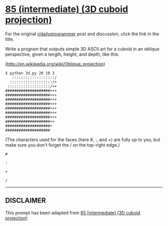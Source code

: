 # [85 (intermediate) (3D cuboid projection)](https://www.reddit.com/r/dailyprogrammer/comments/xq2ao/832012_challenge_85_intermediate_3d_cuboid/)

For the original [r/dailyprogrammer](https://www.reddit.com/r/dailyprogrammer/) post and discussion, click the link in the title.

Write a program that outputs simple 3D ASCII art for a cuboid in an oblique perspective, given a length, height, and depth, like this:

(http://en.wikipedia.org/wiki/Oblique_projection)

```
$ python 3d.py 20 10 3
   :::::::::::::::::::/
  :::::::::::::::::::/+
 :::::::::::::::::::/++
####################+++
####################+++
####################+++
####################+++
####################+++
####################+++
####################+++
####################++
####################+
####################
```
(The characters used for the faces (here #, :, and +) are fully up to you, but make sure you don't forget the / on the top-right edge.)


```
#
```

```
:
```

```
+
```

```
/
```

----
## **DISCLAIMER**
This prompt has been adapted from [85 [intermediate] (3D cuboid projection)](https://www.reddit.com/r/dailyprogrammer/comments/xq2ao/832012_challenge_85_intermediate_3d_cuboid/
)
